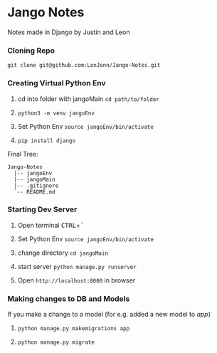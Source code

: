 # Jango Notes
Notes made in Django by Justin and Leon

### Cloning Repo
`git clone git@github.com:LonJonn/Jango-Notes.git`

### Creating Virtual Python Env
1. cd into folder with jangoMain `cd path/to/folder`

2. `python3 -m venv jangoEnv`

3. Set Python Env `source jangoEnv/bin/activate`

4. `pip install django`

Final Tree:
```
Jango-Notes
  |-- jangoEnv
  |-- jangoMain
  |-- .gitignore
  `-- README.md
```

### Starting Dev Server

1. Open terminal <kbd>CTRL</kbd>+<kbd>`</kbd>

2. Set Python Env `source jangoEnv/bin/activate` 

3. change directory `cd jangoMain`

4. start server `python manage.py runserver`

5. Open `http://localhost:8000` in browser

### Making changes to DB and Models
If you make a change to a model
 (for e.g. added a new model to _app_)

1. `python manage.py makemigrations app`

2. `python manage.py migrate`
